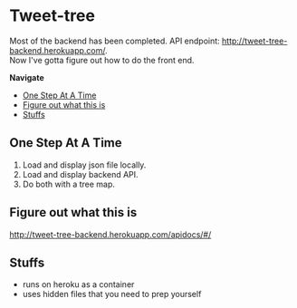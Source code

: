 # Tweet-tree
Most of the backend has been completed. API endpoint: http://tweet-tree-backend.herokuapp.com/.  
Now I've gotta figure out how to do the front end.

**Navigate**
- [One Step At A Time](#one-step-at-a-time)
- [Figure out what this is](#figure-out-what-this-is)
- [Stuffs](#stuffs)

## One Step At A Time
1. Load and display json file locally.
2. Load and display backend API.
3. Do both with a tree map.

## Figure out what this is
http://tweet-tree-backend.herokuapp.com/apidocs/#/

## Stuffs
- runs on heroku as a container
- uses hidden files that you need to prep yourself

